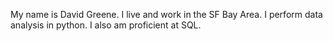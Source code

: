 My name is David Greene.  I live and work in the SF Bay Area.  I perform data analysis in python.  I also am proficient at SQL.
